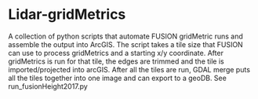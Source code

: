 # Lidar-gridMetrics
A collection of python scripts that automate FUSION gridMetric runs and assemble the output into ArcGIS. The script takes a tile size that FUSION can use to process gridMetrics and a starting x/y coordinate. After gridMetrics is run for that tile, the edges are trimmed and the tile is imported/projected into arcGIS. After all the tiles are run, GDAL merge puts all the tiles together into one image and can export to a geoDB. See run_fusionHeight2017.py
